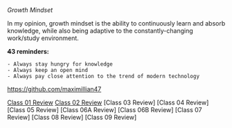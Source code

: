 *Growth Mindset*

In my opinion, growth mindset is the ability to continuously learn and absorb knowledge, while also being adaptive to the constantly-changing work/study environment. 


**~~4~~3 reminders:**
```
- Always stay hungry for knowledge
- Always keep an open mind
- Always pay close attention to the trend of modern technology
```
https://github.com/maximillian47

[Class 01 Review](read01notes.md)
[Class 02 Review](read02notes)
[Class 03 Review]
[Class 04 Review]
[Class 05 Review]
[Class 06A Review]
[Class 06B Review]
[Class 07 Review]
[Class 08 Review]
[Class 09 Review]
